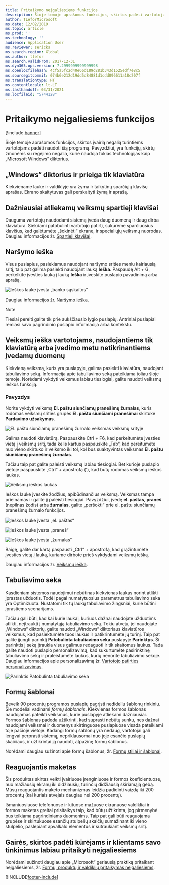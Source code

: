 ```yaml
---
title: Pritaikymo neįgaliesiems funkcijos
description: Šioje temoje aprašomos funkcijos, skirtos padėti vartotojams, turintiems įvairių negalių.
author: TLeforMicrosoft
ms.date: 12/02/2019
ms.topic: article
ms.prod: ''
ms.technology: ''
audience: Application User
ms.reviewer: sericks
ms.search.region: Global
ms.author: tlefor
ms.search.validFrom: 2017-12-31
ms.dyn365.ops.version: 7.2999999999999998
ms.openlocfilehash: 4cf5a5fc2d40e66d189d281b343d1525edf7e8c5
ms.sourcegitcommit: 074b6e212d19dd5d84881d1cdd096611a18c207f
ms.translationtype: HT
ms.contentlocale: lt-LT
ms.lasthandoff: 03/31/2021
ms.locfileid: "5744128"
---
```

# <a name="accessibility-features"></a>Pritaikymo neįgaliesiems funkcijos

[!include [banner](../includes/banner.md)]

Šioje temoje aprašomos funkcijos, skirtos įvairią negalią turintiems vartotojams padėti naudoti šią programą. Pavyzdžiui, yra funkcijų, skirtų žmonėms su regėjimo negalia, kurie naudoja tokias technologijas kaip „Microsoft Windows“ diktorius.

## <a name="windows-narrator-and-keyboard-only-access"></a>„Windows“ diktorius ir prieiga tik klaviatūra

Kiekviename lauke ir valdiklyje yra žyma ir taikytinų sparčiųjų klavišų aprašas. Ekrano skaitytuvas gali perskaityti žymą ir aprašą.

## <a name="shortcuts-for-the-most-frequently-performed-actions"></a>Dažniausiai atliekamų veiksmų spartieji klavišai

Dauguma vartotojų naudodami sistemą įveda daug duomenų ir daug dirba klaviatūra. Siekdami patobulinti vartotojo patirtį, sukūrėme sparčiuosius klavišus, kad galėtumėte „šokinėti“ ekrane, ir specialiųjų veiksmų nuorodas. Daugiau informacijos žr. [Spartieji klavišai](shortcut-keys.md).

## <a name="navigation-search"></a>Naršymo ieška

Visus puslapius, pasiekiamus naudojant naršymo srities meniu kairiausią sritį, taip pat galima pasiekti naudojant lauką **Ieška**. Paspaudę Alt + G, perkelkite įvesties lauką į lauką **Ieška** ir įveskite puslapio pavadinimą arba aprašą.

![Ieškos lauke įvesta „banko sąskaitos“](media/6d08b0be32808221023e2aa92d69fd70.png "Ieškos lauke įvesta „banko sąskaitos“")

Daugiau informacijos žr. [Naršymo ieška](navigation-search.md).

> [!NOTE]
> Tiesiai pereiti galite tik prie aukščiausio lygio puslapių. Antriniai puslapiai remiasi savo pagrindinio puslapio informacija arba kontekstu.

## <a name="action-search-for-keyboard-only-users-or-for-heads-down-data-entry"></a>Veiksmų ieška vartotojams, naudojantiems tik klaviatūrą arba įvedimo metu netikrinantiems įvedamų duomenų

Kiekvieną veiksmą, kuris yra puslapyje, galima pasiekti klaviatūra, naudojant tabuliavimo seką. Informacija apie tabuliavimo seką pateikiama toliau šioje temoje. Norėdami vykdyti veiksmus labiau tiesiogiai, galite naudoti veiksmų ieškos funkciją.

### <a name="example"></a>Pavyzdys

Norite vykdyti veiksmą **El. paštu siunčiamų pranešimų žurnalas**, kuris rodomas veiksmų srities grupės **El. paštu siunčiami pranešimai** skirtuke **Pardavimo užsakymas**.

![El. paštu siunčiamų pranešimų žurnalo veiksmas veiksmų srityje](media/f0d78399e7fafcd85ded1cd1e3d34f3c.jpg "Veiksmų srities veiksmas „el. paštu siunčiamų pranešimų žurnalas“")

Galima naudoti klaviatūrą. Paspauskite Ctrl + F6, kad perkeltumėte įvesties vietą į veiksmų sritį, tada kelis kartus paspauskite „Tab“, kad pereitumėte nuo vieno skirtuko ir veiksmo iki tol, kol bus suaktyvintas veiksmas **El. paštu siunčiamų pranešimų žurnalas**.

Tačiau taip pat galite paleisti veiksmą labiau tiesiogiai. Bet kurioje puslapio vietoje paspauskite „Ctrl“ + apostrofą ('), kad būtų rodomas veiksmų ieškos laukas.

![Veiksmų ieškos laukas](media/80f7e8c5ac412fdf2c8a12f7728f135a.jpg "Veiksmų ieškos laukas")

Ieškos lauke įveskite žodžius, apibūdinančius veiksmą. Veiksmas tampa prieinamas ir galite jį paleisti tiesiogiai. Pavyzdžiui, įvedę **el. paštas**, **praneš** (nepilnas žodis) arba **žurnalas**, galite „peršokti“ prie el. paštu siunčiamų pranešimų žurnalo funkcijos.

![Ieškos lauke įvesta „el. paštas“](media/image4.png "Ieškos lauke įvesta „el. paštas“")

![Ieškos lauke įvesta „praneš“](media/image5.png "Ieškos lauke įvesta „praneš“")

![Ieškos lauke įvesta „žurnalas“](media/image6.png "Ieškos lauke įvesta „žurnalas“")

Baigę, galite dar kartą paspausti „Ctrl“ + apostrofą, kad grąžintumėte įvesties vietą į lauką, kuriame dirbote prieš vykdydami veiksmų iešką.

Daugiau informacijos žr. [Veiksmų ieška](action-search.md).

## <a name="tab-sequence"></a>Tabuliavimo seka

Kasdieniam sistemos naudojimui nebūtinas kiekvienas laukas norint atlikti įprastas užduotis. Todėl pagal numatytuosius parametrus tabuliavimo seka yra Optimizuota. Nustatomi tik tų laukų tabuliavimo žingsniai, kurie būtini įprastiems scenarijams.

Tačiau gali būti, kad kai kurie laukai, kuriuos dažnai naudojate užduotims atlikti, neįtraukti į numatytąją tabuliavimo seką. Tokiu atveju, jei naudojate „Windows“ diktorių, galite naudoti „Windows“ diktoriaus klaviatūros veiksmus, kad pasiektumėte tuos laukus ir patikrintumėte jų turinį. Taip pat galite įjungti parinktį **Patobulinta tabuliavimo seka** puslapyje **Parinktys**. Ši parinktis į seką įtraukia visus galimus redaguoti ir tik skaitomus laukus. Tada galite naudoti puslapio personalizavimą, kad sukurtumėte pasirinktinę tabuliavimo seką ir praleistumėte laukus, kurių nenorite tabuliavimo sekoje. Daugiau informacijos apie personalizavimą žr. [Vartotojo patirties personalizavimas](personalize-user-experience.md).

![Parinktis Patobulinta tabuliavimo seka](media/8c0f12bbb3f26032997ef0ba95d89b6a.png "Parinktis Patobulinta tabuliavimo seka")

## <a name="form-patterns"></a>Formų šablonai

Beveik 90 procentų programos puslapių pagrįsti nedideliu šablonų rinkiniu. Šie modeliai vadinami *formų šablonais*. Kiekvienas formos šablonas naudojamas pateikti veiksmus, kurie puslapyje atliekami dažniausiai. Formos šablonas padeda užtikrinti, kad suprasti nebūtų sunku, nes dažnai naudojami veiksmai ir duomenys skirtinguose puslapiuose visada pateikiami toje pačioje vietoje. Kadangi formų šablonų yra nedaug, vartotojai gali lengvai perprasti sistemą, nepriklausomai nuo joje esančio puslapių skaičiaus, ir užtikrintai ją naudoti, atpažinę formų šablonus.

Norėdami daugiau sužinoti apie formų šablonus, žr. [Formų stiliai ir šablonai](../../dev-itpro/user-interface/form-styles-patterns.md).

## <a name="responsive-layout"></a>Reaguojantis maketas

Šis produktas skirtas veikti įvairiuose įrenginiuose ir formos koeficientuose, nuo mažiausių ekranų iki didžiausių, turinčių didžiausią skiriamąją gebą. Mūsų reaguojantis maketo mechanizmas leidžia padidinti vaizdą iki 200 procentų (kai kuriais atvejais daugiau nei 200 procentų).

Išmaniuosiuose telefonuose ir kituose mažuose ekranuose valdikliai ir formos maketas greitai prisitaikys taip, kad būtų užtikrinta, jog pirmenybė bus teikiama pagrindiniams duomenims. Taip pat gali būti reaguojama grupėse ir skirtukuose esančių stulpelių skaičių sumažinant iki vieno stulpelio, paslepiant apvalkalo elementus ir sutraukiant veiksmų sritį.

## <a name="guidance-to-help-developers-and-customers-incorporate-accessible-thinking-in-their-customizations"></a>Gairės, skirtos padėti kūrėjams ir klientams savo tinkinimus labiau pritaikyti neįgaliesiems

Norėdami sužinoti daugiau apie „Microsoft“ geriausią praktiką pritaikant neįgaliesiems, žr. [Formų, produktų ir valdiklių pritaikymas neįgaliesiems](../../dev-itpro/user-interface/enable-accessibility.md).


[!INCLUDE[footer-include](../../../includes/footer-banner.md)]